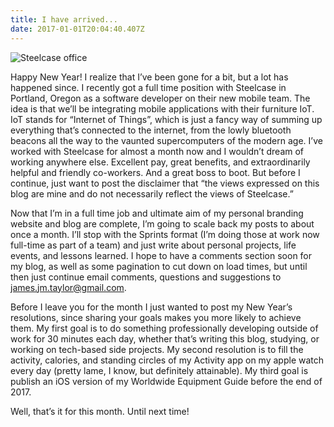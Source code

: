 ```yaml
---
title: I have arrived...
date: 2017-01-01T20:04:40.407Z
---
```

![Steelcase office](/blog-v3/assets/steelcase.jpg)

Happy New Year!  I realize that I’ve been gone for a bit, but a lot has happened since.  I recently got a full time
position with Steelcase in Portland, Oregon as a software developer on their new mobile team.  The idea is that we’ll 
be integrating mobile applications with their furniture IoT.  IoT stands for “Internet of Things”, which is just a 
fancy way of summing up everything that’s connected to the internet, from the lowly bluetooth beacons all the way to 
the vaunted supercomputers of the modern age. I’ve worked with Steelcase for almost a month now and I wouldn’t dream of 
working anywhere else.  Excellent pay, great benefits, and extraordinarily helpful and friendly co-workers.  And a great
boss to boot.  But before I continue, just want to post the disclaimer that “the views expressed on this blog are mine
and do not necessarily reflect the views of Steelcase.”

Now that I’m in a full time job and ultimate aim of my personal branding website and blog are complete, I’m going to 
scale back my posts to about once a month.  I’ll stop with the Sprints format (I’m doing those at work now full-time as 
part of a team) and just write about personal projects, life events, and lessons learned.  I hope to have a comments 
section soon for my blog, as well as some pagination to cut down on load times, but until then just continue email 
comments, questions and suggestions to james.jm.taylor@gmail.com.

Before I leave you for the month I just wanted to post my New Year’s resolutions, since sharing your goals makes you 
more likely to achieve them.  My first goal is to do something professionally developing outside of work for 30 minutes 
each day, whether that’s writing this blog, studying, or working on tech-based side projects.  My second resolution is 
to fill the activity, calories, and standing circles of my Activity app on my apple watch every day (pretty lame, 
I know, but definitely attainable).  My third goal is publish an iOS version of my Worldwide Equipment Guide before 
the end of 2017. 

Well, that’s it for this month.  Until next time!





